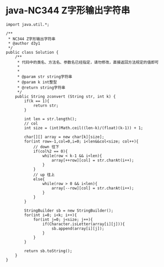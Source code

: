 # java-NC344 Z字形输出字符串


    import java.util.*;
    
    /**
     * NC344 Z字形输出字符串
     * @author d3y1
     */
    public class Solution {
        /**
         * 代码中的类名、方法名、参数名已经指定，请勿修改，直接返回方法规定的值即可
         *
         *
         * @param str string字符串
         * @param k int整型
         * @return string字符串
         */
        public String zconvert (String str, int k) {
            if(k == 1){
                return str;
            }
    
            int len = str.length();
            // col
            int size = (int)Math.ceil((len-k)/(float)(k-1)) + 1;
    
            char[][] array = new char[k][size];
            for(int row=-1,col=0,i=0; i<len&&col<size; col++){
                // down 往下
                if(col%2 == 0){
                    while(row < k-1 && i<len){
                        array[++row][col] = str.charAt(i++);
                    }
                }
                // up 往上
                else{
                    while(row > 0 && i<len){
                        array[--row][col] = str.charAt(i++);
                    }
                }
            }
    
            StringBuilder sb = new StringBuilder();
            for(int i=0; i<k; i++){
                for(int j=0; j<size; j++){
                    if(Character.isLetter(array[i][j])){
                        sb.append(array[i][j]);
                    }
                }
            }
    
            return sb.toString();
        }
    }

  

